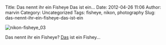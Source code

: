 Title: Das nennt ihr ein Fisheye Das ist ein...
Date: 2012-04-26 11:06
Author: marvin
Category: Uncategorized
Tags: fisheye, nikon, photography
Slug: das-nennt-ihr-ein-fisheye-das-ist-ein

![nikon-fisheye_03]({filename}/images/nikon-fisheye_03.jpg)

Das nennt ihr ein Fisheye?
[Das](http://boingboing.net/2012/04/23/giant-6mm-nikon-fisheye-for-1.html)
ist ein Fishey...

